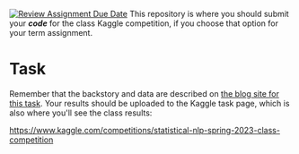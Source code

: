 [![Review Assignment Due Date](https://classroom.github.com/assets/deadline-readme-button-24ddc0f5d75046c5622901739e7c5dd533143b0c8e959d652212380cedb1ea36.svg)](https://classroom.github.com/a/Sj1cBxq-)
This repository is where you should submit your ***code*** for the class Kaggle competition, if you choose that option for your term assignment.

# Task

Remember that the backstory and data are described on [the blog site for this task](https://uazhlt-ms-program.github.io/ling-539-course-blog-Spr2023/assignments/class-competition). Your results should be uploaded to the Kaggle task page, which is also where you'll see the class results:

https://www.kaggle.com/competitions/statistical-nlp-spring-2023-class-competition



